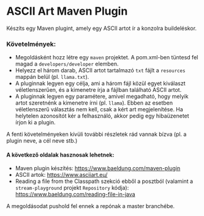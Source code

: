 # ASCII Art Maven Plugin

Készíts egy Maven plugint, amely egy ASCII artot ír a konzolra buildeléskor.

### Követelmények:

* Megoldásként hozz létre egy `maven` projektet. A pom.xml-ben tüntesd fel magad a `developers/developer` elemben.
* Helyezz el három darab, ASCII artot tartalmazó `txt` fájlt a `resources` mappán belül (pl. `llama.txt`).
* A pluginnak legyen egy célja, ami a három fájl közül egyet kiválaszt véletlenszerűen, és a kimenetre írja a fájlban található ASCII artot.
* A pluginnak legyen egy paramétere, amivel megadható, hogy melyik artot szeretnénk a kimenetre írni (pl. `llama`). Ebben az esetben véletlenszerű választás nem kell, csak a kért art megjelenítése. Ha helytelen azonosítót kér a felhasználó, akkor pedig egy hibaüzenetet írjon ki a plugin.

A fenti követelményeken kívüli további részletek rád vannak bízva (pl. a plugin neve, a cél neve stb.)

#### A következő oldalak hasznosak lehetnek:

* Maven plugin készítés: https://www.baeldung.com/maven-plugin
* ASCII artok: https://www.asciiart.eu/
* Reading a file from the Classpath szekció ebből a posztból (valamint a `stream-playground` projekt `Repository` kódja): https://www.baeldung.com/reading-file-in-java

A megoldásodat pushold fel ennek a repónak a master branchébe.
